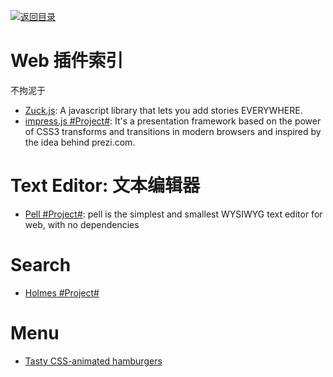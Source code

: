 [![返回目录](https://parg.co/UGo)](https://parg.co/b4z) 


# Web 插件索引


不拘泥于



- [Zuck.js](https://github.com/ramon82/zuck.js): A javascript library that lets you add stories EVERYWHERE.
- [impress.js #Project#](https://github.com/impress/impress.js/): It's a presentation framework based on the power of CSS3 transforms and transitions in modern browsers and inspired by the idea behind prezi.com.




# Text Editor: 文本编辑器

- [Pell #Project#](https://github.com/jaredreich/pell): pell is the simplest and smallest WYSIWYG text editor for web, with no dependencies

# Search

- [Holmes #Project#](https://haroen.me/holmes/)


# Menu

- [Tasty CSS-animated hamburgers](https://jonsuh.com/hamburgers/)
